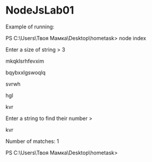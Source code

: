 # NodeJsLab01
Example of running:

PS C:\Users\Твоя Мамка\Desktop\hometask> node index

Enter a size of string > 3

mkqklsrhfevxim

bqybxxlgswoqlq

svrwh

hgl

kvr

Enter a string to find their number >

kvr

Number of matches: 1

PS C:\Users\Твоя Мамка\Desktop\hometask>
